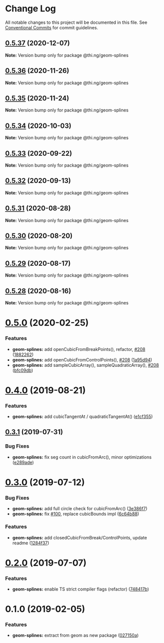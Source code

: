 # Change Log

All notable changes to this project will be documented in this file.
See [Conventional Commits](https://conventionalcommits.org) for commit guidelines.

## [0.5.37](https://github.com/thi-ng/umbrella/compare/@thi.ng/geom-splines@0.5.36...@thi.ng/geom-splines@0.5.37) (2020-12-07)

**Note:** Version bump only for package @thi.ng/geom-splines





## [0.5.36](https://github.com/thi-ng/umbrella/compare/@thi.ng/geom-splines@0.5.35...@thi.ng/geom-splines@0.5.36) (2020-11-26)

**Note:** Version bump only for package @thi.ng/geom-splines





## [0.5.35](https://github.com/thi-ng/umbrella/compare/@thi.ng/geom-splines@0.5.34...@thi.ng/geom-splines@0.5.35) (2020-11-24)

**Note:** Version bump only for package @thi.ng/geom-splines





## [0.5.34](https://github.com/thi-ng/umbrella/compare/@thi.ng/geom-splines@0.5.33...@thi.ng/geom-splines@0.5.34) (2020-10-03)

**Note:** Version bump only for package @thi.ng/geom-splines





## [0.5.33](https://github.com/thi-ng/umbrella/compare/@thi.ng/geom-splines@0.5.32...@thi.ng/geom-splines@0.5.33) (2020-09-22)

**Note:** Version bump only for package @thi.ng/geom-splines





## [0.5.32](https://github.com/thi-ng/umbrella/compare/@thi.ng/geom-splines@0.5.31...@thi.ng/geom-splines@0.5.32) (2020-09-13)

**Note:** Version bump only for package @thi.ng/geom-splines





## [0.5.31](https://github.com/thi-ng/umbrella/compare/@thi.ng/geom-splines@0.5.30...@thi.ng/geom-splines@0.5.31) (2020-08-28)

**Note:** Version bump only for package @thi.ng/geom-splines





## [0.5.30](https://github.com/thi-ng/umbrella/compare/@thi.ng/geom-splines@0.5.29...@thi.ng/geom-splines@0.5.30) (2020-08-20)

**Note:** Version bump only for package @thi.ng/geom-splines





## [0.5.29](https://github.com/thi-ng/umbrella/compare/@thi.ng/geom-splines@0.5.28...@thi.ng/geom-splines@0.5.29) (2020-08-17)

**Note:** Version bump only for package @thi.ng/geom-splines





## [0.5.28](https://github.com/thi-ng/umbrella/compare/@thi.ng/geom-splines@0.5.27...@thi.ng/geom-splines@0.5.28) (2020-08-16)

**Note:** Version bump only for package @thi.ng/geom-splines





# [0.5.0](https://github.com/thi-ng/umbrella/compare/@thi.ng/geom-splines@0.4.5...@thi.ng/geom-splines@0.5.0) (2020-02-25)


### Features

* **geom-splines:** add openCubicFromBreakPoints(), refactor, [#208](https://github.com/thi-ng/umbrella/issues/208) ([1882262](https://github.com/thi-ng/umbrella/commit/188226216099a33b6251540b497ce8fd946502d8))
* **geom-splines:** add openCubicFromControlPoints(), [#208](https://github.com/thi-ng/umbrella/issues/208) ([1a95d94](https://github.com/thi-ng/umbrella/commit/1a95d94df2396e14247cca84d3add7385d74a693))
* **geom-splines:** add sampleCubicArray(), sampleQuadraticArray(), [#208](https://github.com/thi-ng/umbrella/issues/208) ([bfc09db](https://github.com/thi-ng/umbrella/commit/bfc09db2493d50576c9f57a93273a3bd102b7ad8))





# [0.4.0](https://github.com/thi-ng/umbrella/compare/@thi.ng/geom-splines@0.3.4...@thi.ng/geom-splines@0.4.0) (2019-08-21)

### Features

* **geom-splines:** add cubicTangentAt / quadraticTangentAt() ([e1cf355](https://github.com/thi-ng/umbrella/commit/e1cf355))

## [0.3.1](https://github.com/thi-ng/umbrella/compare/@thi.ng/geom-splines@0.3.0...@thi.ng/geom-splines@0.3.1) (2019-07-31)

### Bug Fixes

* **geom-splines:** fix seg count in cubicFromArc(), minor optimizations ([e289ade](https://github.com/thi-ng/umbrella/commit/e289ade))

# [0.3.0](https://github.com/thi-ng/umbrella/compare/@thi.ng/geom-splines@0.2.1...@thi.ng/geom-splines@0.3.0) (2019-07-12)

### Bug Fixes

* **geom-splines:** add full circle check for cubicFromArc() ([3e386f7](https://github.com/thi-ng/umbrella/commit/3e386f7))
* **geom-splines:** fix [#100](https://github.com/thi-ng/umbrella/issues/100), replace cubicBounds impl ([6c64b88](https://github.com/thi-ng/umbrella/commit/6c64b88))

### Features

* **geom-splines:** add closedCubicFromBreak/ControlPoints, update readme ([1284f37](https://github.com/thi-ng/umbrella/commit/1284f37))

# [0.2.0](https://github.com/thi-ng/umbrella/compare/@thi.ng/geom-splines@0.1.17...@thi.ng/geom-splines@0.2.0) (2019-07-07)

### Features

* **geom-splines:** enable TS strict compiler flags (refactor) ([748417b](https://github.com/thi-ng/umbrella/commit/748417b))

# 0.1.0 (2019-02-05)

### Features

* **geom-splines:** extract from geom as new package ([027150a](https://github.com/thi-ng/umbrella/commit/027150a))
